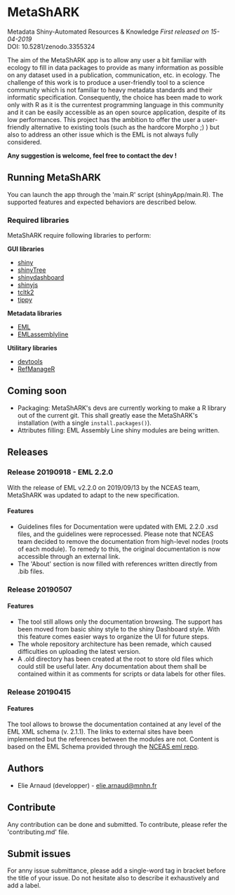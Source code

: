 
# MetaShARK
Metadata Shiny-Automated Resources & Knowledge
_First released on 15-04-2019_  
DOI: 10.5281/zenodo.3355324  

The aim of the MetaShARK app is to allow any user a bit familiar with ecology to fill in data packages to provide as many information as possible on any dataset used in a publication, communication, etc. in ecology. The challenge of this work is to produce a user-friendly tool to a science community which is not familiar to heavy metadata standards and their informatic specification. Consequently, the choice has been made to work only with R as it is the currentest programming language in this community and it can be easily accessible as an open source application, despite of its low performances.
This project has the ambition to offer the user a user-friendly alternative to existing tools (such as the hardcore Morpho ;) ) but also to address an other issue which is the EML is not always fully considered.

**Any suggestion is welcome, feel free to contact the dev !**

## Running MetaShARK
You can launch the app through the 'main.R' script (shinyApp/main.R). The supported features and expected behaviors are described below.

### Required libraries

MetaShARK require following libraries to perform:

**GUI libraries**
* [shiny](https://CRAN.R-project.org/package=shiny)
* [shinyTree](https://CRAN.R-project.org/package=shinyTree)
* [shinydashboard](https://CRAN.R-project.org/package=shinydashboard)
* [shinyjs](https://CRAN.R-project.org/package=shinyjs)
* [tcltk2](https://CRAN.R-project.org/package=tcltk2)
* [tippy](https://CRAN.R-project.org/package=tippy)

**Metadata libraries**
* [EML](https://CRAN.R-project.org/package=EML)
* [EMLassemblyline](https://github.com/EDIorg/EMLassemblyline)

**Utilitary libraries**
* [devtools](https://CRAN.R-project.org/package=devtools)
* [RefManageR](https://CRAN.R-project.org/package=RefManageR)

## Coming soon

* Packaging: MetaShARK's devs are currently working to make a R library out of the current git. This shall greatly ease the MetaShARK's installation (with a single `install.packages()`).
* Attributes filling: EML Assembly Line shiny modules are being written. 

## Releases

### Release 20190918 - EML 2.2.0

With the release of EML v2.2.0 on 2019/09/13 by the NCEAS team, MetaShARK was updated to adapt to the new specification.

#### Features
* Guidelines files for Documentation were updated with EML 2.2.0 .xsd files, and the guidelines were reprocessed. Please note that NCEAS team decided to remove the documentation from high-level nodes (roots of each module). To remedy to this, the original documentation is now accessible through an external link. 
* The 'About' section is now filled with references written directly from .bib files. 

### Release 20190507

#### Features
* The tool still allows only the documentation browsing. The support has been moved from basic shiny style to the shiny Dashboard style. With this feature comes easier ways to organize the UI for future steps. 
* The whole repository architecture has been remade, which caused difficulties on uploading the latest version. 
* A .old directory has been created at the root to store old files which could still be useful later. Any documentation about them shall be contained within it as comments for scripts or data labels for other files.

### Release 20190415

#### Features
The tool allows to browse the documentation contained at any level of the EML XML schema (v. 2.1.1). The links to external sites have been implemented but the references between the modules are not. Content is based on the EML Schema provided through the [NCEAS eml repo](https://github.com/NCEAS/eml).

## Authors
* Elie Arnaud (developper) - elie.arnaud@mnhn.fr

## Contribute
Any contribution can be done and submitted. To contribute, please refer the 'contributing.md' file.

## Submit issues
For anny issue submittance, please add a single-word tag in bracket before the title of your issue. Do not hesitate also to describe it exhaustively and add a label.

